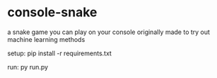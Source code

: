 # console-snake
a snake game you can play on your console
originally made to try out machine learning methods

setup:
pip install -r requirements.txt

run:
py run.py
